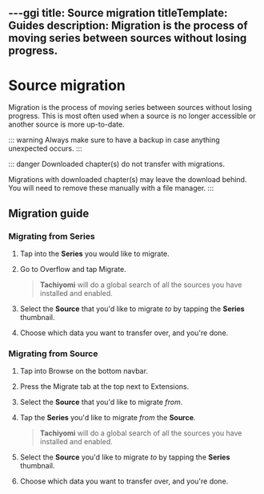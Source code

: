 ---ggi
title: Source migration
titleTemplate: Guides
description: Migration is the process of moving series between sources without losing progress.
---

# Source migration
Migration is the process of moving series between sources without losing progress. This is most often used when a source is no longer accessible or another source is more up-to-date.

::: warning
Always make sure to have a backup in case anything unexpected occurs.
:::

::: danger
Downloaded chapter(s) do not transfer with migrations.

Migrations with downloaded chapter(s) may leave the download behind.
You will need to remove these manually with a file manager.
:::

## Migration guide

### Migrating from Series

1. Tap into the **Series** you would like to migrate.
1. Go to Overflow and tap Migrate.

    > **Tachiyomi** will do a global search of all the sources you have installed and enabled.
1. Select the **Source** that you'd like to migrate _to_ by tapping the **Series** thumbnail.
1. Choose which data you want to transfer over, and you're done.

### Migrating from Source

1. Tap into Browse on the bottom navbar.
1. Press the Migrate tab at the top next to Extensions.
1. Select the **Source** that you'd like to migrate _from_.
1. Tap the **Series** you'd like to migrate _from_ the **Source**.

    > **Tachiyomi** will do a global search of all the sources you have installed and enabled.
1. Select the **Source** you'd like to migrate _to_ by tapping the **Series** thumbnail.
1. Choose which data you want to transfer over, and you're done.

